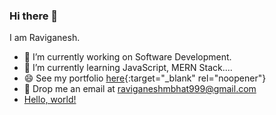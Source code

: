 ### Hi there 👋

I am Raviganesh.
- 🔭 I’m currently working on Software Development.
- 🌱 I’m currently learning JavaScript, MERN Stack....
- 😄 See my portfolio [here](https://raviganeshmaniyoor.netlify.app){:target="_blank" rel="noopener"}
- 📧 Drop me an email at raviganeshmbhat999@gmail.com
- <a href="http://example.com/" target="_blank">Hello, world!</a>

<!--
**RAVIGANESHMBHAT/raviganeshmbhat** is a ✨ _special_ ✨ repository because its `README.md` (this file) appears on your GitHub profile.

Here are some ideas to get you started:

- 🔭 I’m currently working on ...
- 🌱 I’m currently learning ...
- 👯 I’m looking to collaborate on ...
- 🤔 I’m looking for help with ...
- 💬 Ask me about ...
- 📫 How to reach me: ...
- 😄 Pronouns: ...
- ⚡ Fun fact: ...
-->
